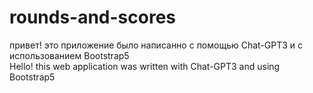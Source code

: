 # rounds-and-scores
привет! это приложение было написанно с помощью Chat-GPT3 и с использованием Bootstrap5 <br>
    Hello! this web application was written with Chat-GPT3 and using Bootstrap5
